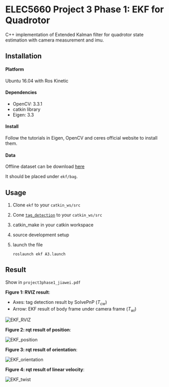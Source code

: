 # ELEC5660 Project 3 Phase 1: EKF for Quadrotor

C++ implementation of Extended Kalman filter for quadrotor state estimation with camera measurement and imu. 

## Installation

#### Platform

Ubuntu 16.04 with Ros Kinetic

#### Dependencies

* OpenCV: 3.3.1
* catkin library
* Eigen: 3.3

#### Install

Follow the tutorials in Eigen, OpenCV and ceres official website to install them.

#### Data

Offline dataset can be download [here]()

It should be placed under `ekf/bag`.

## Usage

1. Clone `ekf`  to your `catkin_ws/src` 

2. Cone [`tag_detection`](https://github.com/Garyandtang/ELEC5660-2021/tree/main/project2/project2phase1/tag_detector) to your `catkin_ws/src` 

3. catkin_make in your catkin workspace

4. source development setup

5. launch the file

   ```shell
   roslaunch ekf A3.launch
   ```

## Result

Show in `project3phase1_jiawei.pdf`

**Figure 1: RVIZ result**: 

* Axes: tag detection result by SolvePnP ($T_{cw}$)
* Arrow: EKF result  of body frame under camera frame ($T_{wi}$)

![EKF_RVIZ](/home/eeuser/Dropbox/01_hkust/01_course/ELEC5660/ELEC5660-2021/project3/project3phase1/img/EKF_result_RVIZ.png)

**Figure 2: rqt result of position**: 

![EKF_position](/home/eeuser/Dropbox/01_hkust/01_course/ELEC5660/ELEC5660-2021/project3/project3phase1/img/EKF_position_result.png)

**Figure 3: rqt result of orientation**: 

![EKF_orientation](/home/eeuser/Dropbox/01_hkust/01_course/ELEC5660/ELEC5660-2021/project3/project3phase1/img/EKF_orientation_result.png)

**Figure 4: rqt result of linear velocity**: 

![EKF_twist](/home/eeuser/Dropbox/01_hkust/01_course/ELEC5660/ELEC5660-2021/project3/project3phase1/img/EKF_twist_result.png)